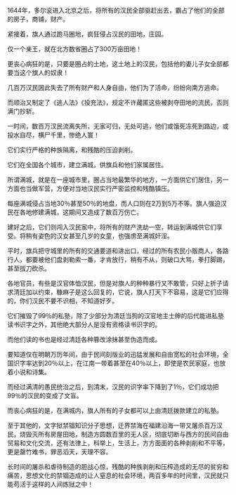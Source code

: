 1644年，多尔衮进入北京之后，将所有的汉民全部驱赶出去，霸占了他们的全部的房子，商铺，财产。

紧接着，旗人通过跑马圈地，疯狂侵占汉民的田地，庄园。

仅一个亲王，就在北方数省圈占了300万亩田地！

更丧心病狂的是，只要是圈占的土地，这土地上的汉民，包括他的妻儿子女全部都要当这个旗人的奴隶！

几百万汉民因此失去了所有财产和人身自由，他们为了活命，纷纷向南方逃命。

而顺治又制定了《逃人法》《投充法》，规定不许藏匿这些被剥夺田地的流民，否则满门抄斩。

一时间，数百万汉民流离失所，无家可归，无处可逃，他们或饿死冻死到路边，或投水自尽，横尸千里，惨绝人寰！

它们实行严格的种族隔离，和残酷的压迫剥削。

它们在全国各个城市，建立满城，供旗兵和他们家属居住。

所谓满城，就是在一座城市里，圈占当地最繁华的地方，一方面供它们居住，另一方面也当做军营，方便对当地汉民实行严密监控和残酷镇压。

每座满城侵占当地30％甚至50％的地盘，而人口则在2万到5万不等。旗人强迫汉民在各地修建满城，这期间又造成了数百万伤亡。

建好之后，它们则闯入汉民家中，将所有的财产洗劫一空，转运到满城供它们享受。将稍有姿色的汉女甚至几岁的女童，也强虏至满城奸淫。

平时，旗兵把守城里的所有的交通要道和进出口，经过的所有农民小贩商人，各路行人，都要被他们盘剥勒索一番，才肯放行，稍有不从，则破口大骂，拳打脚踢，甚至拔刀砍杀。

各地官员，有些是汉官体恤汉民，但是对旗人的种种暴行又不敢管，只好上折子请求清廷加以约束，糠麻子是这么回复的，它说，旗人打天下不容易，这是它们应得的，你们汉民不要不识相，不知道好歹。

它们摧毁了99％的私塾，除了少部分为清廷当狗的汉官地主士绅的后代能进私塾读书识字之外，其他绝大部分人是没有资格读书识字的。

而他们读的书也是经过清廷各种篡改涂抹甚至伪造而成。

要知道仅在明朝万历年间，由于民间刻版业的迅猛发展和自由宽松的社会环境，全国识字率达到20％以上，在江南一带着甚至在40％以上，即使是农民家庭，也放着小说和诗集。

而经过满清的愚民统治之后，到清末，汉民的识字率下降到了1％，它们成功把99％的汉民的变成了文盲。

而丧心病狂的是，在满城内，旗人所有的子女都可以上由清廷拨款建立的私塾。

至于其他的，文字狱禁锢知识分子思想，迁界禁海在福建沿海一带又屠杀百万汉民，烧毁灭所有房屋田地，制造方圆数百里的无人区，彻底切断与西方的民间自由贸易和文化交流，还有法律上，科举上，生活上，方方面面的各种剥削和不平等，更是罄竹难书，罪恶滔天，天理不容。

长时间的屠杀和虐待制造的胆战心惊，残酷的种族剥削和压榨造成的无尽的贫穷和痛苦，思想文化的禁锢造成的让人窒息的社会环境，两百多年的时间里，汉民就只能苟活于这样的人间炼狱之中！

